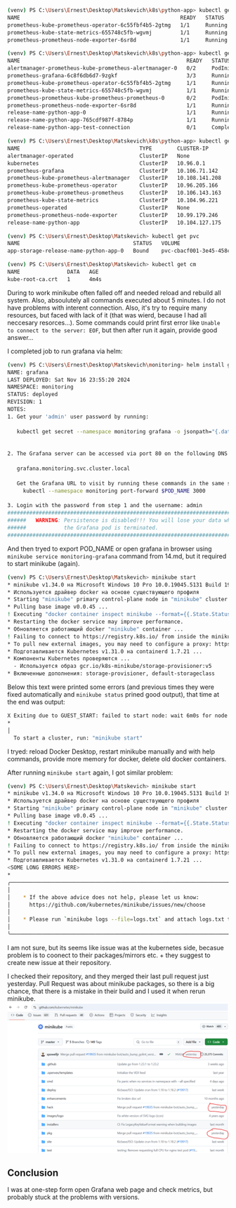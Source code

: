 ```bash
(venv) PS C:\Users\Ernest\Desktop\Matskevich\k8s\python-app> kubectl get pods -n default -l "release=prometheus"
NAME                                                   READY   STATUS    RESTARTS         AGE
prometheus-kube-prometheus-operator-6c55fbf4b5-2gtmg   1/1     Running   0                3m29s
prometheus-kube-state-metrics-655748c5fb-wgvmj         1/1     Running   10 (3m38s ago)   33m
prometheus-prometheus-node-exporter-6sr8d              1/1     Running   3 (3m45s ago)    33m
```

```bash
(venv) PS C:\Users\Ernest\Desktop\Matskevich\k8s\python-app> kubectl get po
NAME                                                     READY   STATUS            RESTARTS         AGE
alertmanager-prometheus-kube-prometheus-alertmanager-0   0/2     PodInitializing   0                4m6s
prometheus-grafana-6c8f6db6d7-9zgkf                      3/3     Running           0                36m
prometheus-kube-prometheus-operator-6c55fbf4b5-2gtmg     1/1     Running           0                5m43s
prometheus-kube-state-metrics-655748c5fb-wgvmj           1/1     Running           10 (5m52s ago)   36m
prometheus-prometheus-kube-prometheus-prometheus-0       0/2     PodInitializing   0                4m2s
prometheus-prometheus-node-exporter-6sr8d                1/1     Running           3 (5m59s ago)    36m
release-name-python-app-0                                1/1     Running           1                3h17m
release-name-python-app-765cdf987f-8784p                 1/1     Running           4 (5m31s ago)    4h5m
release-name-python-app-test-connection                  0/1     Completed         0                4h5m
```

```bash
(venv) PS C:\Users\Ernest\Desktop\Matskevich\k8s\python-app> kubectl get svc
NAME                                      TYPE        CLUSTER-IP       EXTERNAL-IP   PORT(S)                      AGE
alertmanager-operated                     ClusterIP   None             <none>        9093/TCP,9094/TCP,9094/UDP   10m
kubernetes                                ClusterIP   10.96.0.1        <none>        443/TCP                      18h
prometheus-grafana                        ClusterIP   10.106.71.142    <none>        80/TCP                       41m
prometheus-kube-prometheus-alertmanager   ClusterIP   10.108.141.208   <none>        9093/TCP,8080/TCP            41m
prometheus-kube-prometheus-operator       ClusterIP   10.96.205.166    <none>        443/TCP                      41m
prometheus-kube-prometheus-prometheus     ClusterIP   10.106.143.163   <none>        9090/TCP,8080/TCP            41m
prometheus-kube-state-metrics             ClusterIP   10.104.96.221    <none>        8080/TCP                     41m
prometheus-operated                       ClusterIP   None             <none>        9090/TCP                     9m51s
prometheus-prometheus-node-exporter       ClusterIP   10.99.179.246    <none>        9100/TCP                     41m
release-name-python-app                   ClusterIP   10.104.127.175   <none>        5000/TCP                     3h23m

```

```bash
(venv) PS C:\Users\Ernest\Desktop\Matskevich> kubectl get pvc
NAME                                    STATUS   VOLUME                                     CAPACITY   ACCESS MODES   STORAGECLASS   VOLUMEATTRIBUTESCLASS   AGE
app-storage-release-name-python-app-0   Bound    pvc-cbacf001-3e45-458c-a162-805dc18b0b6f   1Gi        RWO            standard       <unset>                 3h29m
```

```bash
(venv) PS C:\Users\Ernest\Desktop\Matskevich> kubectl get cm
NAME               DATA   AGE
kube-root-ca.crt   1      4m4s

```

During to work minikube often falled off and needed reload and rebuild all system. Also, absoulutely all commands executed about 5 minutes. I do not have problems with interent connection. Also, it's try to require many resources, but faced with lack of it (that was wierd, because I had all neccesary resorces...).
Some commands could print first error like ```Unable to connect to the server: EOF```, but then after run it again, provide good answer...

I completed job to run grafana via helm:

```bash
(venv) PS C:\Users\Ernest\Desktop\Matskevich\monitoring> helm install grafana grafana/grafana --namespace monitoring --set adminPassword=admin --create-namespace
NAME: grafana
LAST DEPLOYED: Sat Nov 16 23:55:20 2024
NAMESPACE: monitoring
STATUS: deployed
REVISION: 1
NOTES:
1. Get your 'admin' user password by running:

   kubectl get secret --namespace monitoring grafana -o jsonpath="{.data.admin-password}" | base64 --decode ; echo


2. The Grafana server can be accessed via port 80 on the following DNS name from within your cluster:

   grafana.monitoring.svc.cluster.local

   Get the Grafana URL to visit by running these commands in the same shell:
     kubectl --namespace monitoring port-forward $POD_NAME 3000

3. Login with the password from step 1 and the username: admin
#################################################################################
######   WARNING: Persistence is disabled!!! You will lose your data when   #####
######            the Grafana pod is terminated.                            #####
#################################################################################
```

And then tryed to export POD_NAME or open grafana in browser using ```minikube service monitoring-grafana``` command from 14.md, but it required to start minikube (again).
```bash
(venv) PS C:\Users\Ernest\Desktop\Matskevich> minikube start                     
* minikube v1.34.0 на Microsoft Windows 10 Pro 10.0.19045.5131 Build 19045.5131
* Используется драйвер docker на основе существующего профиля
* Starting "minikube" primary control-plane node in "minikube" cluster
* Pulling base image v0.0.45 ...
! Executing "docker container inspect minikube --format={{.State.Status}}" took an unusually long time: 5.6877925s
* Restarting the docker service may improve performance.
* Обновляется работающий docker "minikube" container ...
! Failing to connect to https://registry.k8s.io/ from inside the minikube container
* To pull new external images, you may need to configure a proxy: https://minikube.sigs.k8s.io/docs/reference/networking/proxy/
* Подготавливается Kubernetes v1.31.0 на containerd 1.7.21 ...
* Компоненты Kubernetes проверяются ...
  - Используется образ gcr.io/k8s-minikube/storage-provisioner:v5
* Включенные дополнения: storage-provisioner, default-storageclass
```
Below this text were printed some errors (and previous times they were fixed automatically and ```minikube status``` prined good output), that time at the end was output:
```bash
X Exiting due to GUEST_START: failed to start node: wait 6m0s for node: wait for healthy API server: apiserver healthz never reported healthy: context deadline exceeded
*
│                                                                                             │
  To start a cluster, run: "minikube start"
```

I tryed: reload Docker Desktop, restart minikube manually and with help commands, provide more memory for docker, delete old docker containers.

After running ```minikube start``` again, I got similar problem:

```bash
(venv) PS C:\Users\Ernest\Desktop\Matskevich> minikube start
* minikube v1.34.0 на Microsoft Windows 10 Pro 10.0.19045.5131 Build 19045.5131
* Используется драйвер docker на основе существующего профиля
* Starting "minikube" primary control-plane node in "minikube" cluster
* Pulling base image v0.0.45 ...
! Executing "docker container inspect minikube --format={{.State.Status}}" took an unusually long time: 8.1127517s
* Restarting the docker service may improve performance.
* Обновляется работающий docker "minikube" container ...
! Failing to connect to https://registry.k8s.io/ from inside the minikube container
* To pull new external images, you may need to configure a proxy: https://minikube.sigs.k8s.io/docs/reference/networking/proxy/
* Подготавливается Kubernetes v1.31.0 на containerd 1.7.21 ...
<SOME LONG ERRORS HERE>
*
╭─────────────────────────────────────────────────────────────────────────────────────────────╮
│                                                                                             │
│    * If the above advice does not help, please let us know:                                 │
│      https://github.com/kubernetes/minikube/issues/new/choose                               │
│                                                                                             │
│    * Please run `minikube logs --file=logs.txt` and attach logs.txt to the GitHub issue.    │
│                                                                                             │
╰─────────────────────────────────────────────────────────────────────────────────────────────╯
```

I am not sure, but its seems like issue was at the kubernetes side, becasue problem is to coonect to their packages/mirrors etc. + they suggest to create new issue at their repository.

I checked their repository, and they merged their last pull request just yesterday.
Pull Request was about minikube packages, so there is a big chance, that there is a mistake in their build and I used it when rerun minikube.
![img.png](img.png)


## Conclusion
I was at one-step form open Grafana web page and check metrics, but probably stuck at the problems with versions.